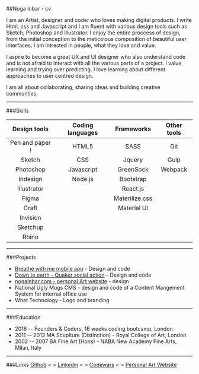##Noga Inbar - cv

I am an Artist, designer and coder who loves making digital products. I write Html, css and Javascript and I am fluent with various design tools such as Sketch, Photoshop and Illustrator. I enjoy the entire proccess of design, from the initial conception to the meticolous composition of beautiful user interfaces. I am intrested in people, what they love and value. 

I aspire to become a great UX and UI designer who also understand code and is not afraid to interact with all the various parts of a project. I value learning and trying over predicting. I love learning about different approaches to user centred design.

I am all about collaborating, sharing ideas and building creative communties.
****

###Skills

Design tools | Coding languages | Frameworks | Other tools   |
:-----------:| :-----------: | :-----------: | :-----------: |
Pen and paper !| HTML5       | SASS          |       Git     |  
Sketch       |     CSS       | 	Jquery	      |          Gulp  |
Photoshop    |  Javascript	  | GreenSock      |  Webpack
Indesign     | Node.js       | Bootstrap |
Illustrator  |				| React.js |
Figma        | | Materilize.css |
Craft        | | Material UI
Invision     |
Sketchup |
Rhino |

****
###Projects

* [Breathe with me mobile app](breathewithme.co.uk) - Design and code
* [Down to earth - Quaker social action](https://quaker-social-action.github.io/dte-website/public/) - Design and code
* [nogainbar.com - personal Art website](www.nogainbar.com) - design
* National Ugly Mugs CMS - design and code of a Content Mangement System for internal office use
* What Technology - Logo and branding

***

###Education

* 2016 -- Founders & Coders, 16 weeks coding bootcamp, London 
* 2011 -- 2013 MA Scuplture (Distinction) - Royal College of Art, London
* 2002 -- 2007 BA Fine Art (Hons) - NABA New Academy Fine Arts, Milan, Italy

***

###Links
[Github](https://github.com/nogainbar) < >
[Linkedin](https://uk.linkedin.com/in/noga-inbar-36828711) < >
[Codewars](https://www.codewars.com/users/nogainbar) < >
[Personal Art Website](www.nogainbar.com)


